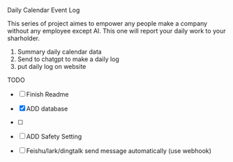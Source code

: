 Daily Calendar Event Log

This series of project aimes to empower any people make a company without any employee except AI.
This one will report your daily work to your sharholder.


1. Summary daily calendar data
2. Send to chatgpt to make a daily log
3. put daily log on website


TODO
- [ ] Finish Readme
- [x] ADD database
- [ ]
- [ ] ADD Safety Setting 
- [ ] Feishu/lark/dingtalk send message automatically (use webhook)

